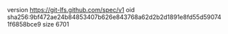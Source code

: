 version https://git-lfs.github.com/spec/v1
oid sha256:9bf472ae24b84853407b626e843768a62d2b2d1891e8fd55d590741f6858bce9
size 6701
